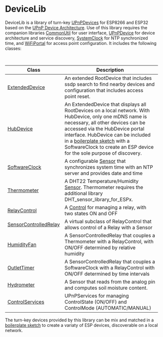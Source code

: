 # DeviceLib
DeviceLib is a library of turn-key [UPnPDevices](https://github.com/dltoth/UPnPDevice) for ESP8266 and ESP32 based on the [UPnP Device Architecture](http://upnp.org/specs/arch/UPnP-arch-DeviceArchitecture-v1.1.pdf). Use of this library requires the companion libraries [CommonUtil](https://github.com/dltoth/CommonUtil) for user interface, [UPnPDevice](https://github.com/dltoth/UPnPLib) for device architecture and service discovery, [SystemClock](https://github.com/dltoth/SystemClock) for NTP synchronized time, and [WiFiPortal](https://github.com/dltoth/WiFiPortal) for access point configuration. It includes the following classes:
&nbsp;

&nbsp;

|Class|Description|
|---|---|
|[ExtendedDevice](https://github.com/dltoth/DeviceLib/blob/main/src/ExtendedDevice.h) |An extended RootDevice that includes ssdp search to find nearby devices and configuration that includes access point reset.
|[HubDevice](https://github.com/dltoth/DeviceLib/blob/main/src/HubDevice.h) |An ExtendedDevice that displays all RootDevices on a local network. With HubDevice, only one mDNS name is necessary, all other devices can be accessed via the HubDevice portal interface. HubDevice can be included in a [boilerplate sketch](https://github.com/dltoth/DeviceLib/blob/main/examples/HubDevice/HubDevice.ino) with a SoftwareClock to create an ESP device for the sole purpose of discovery.
|[SoftwareClock](https://github.com/dltoth/DeviceLib/blob/main/src/SoftwareClock.h) | A configurable [Sensor](https://github.com/dltoth/UPnPDevice/blob/main/src/SensorDevice.h) that synchronizes system time with an NTP server and provides date and time|
|[Thermometer](https://github.com/dltoth/DeviceLib/blob/main/src/Thermometer.h)|A DHT22 Temperature/Humidity [Sensor](https://github.com/dltoth/UPnPDevice/blob/main/src/SensorDevice.h). Thermometer requires the additional library DHT_sensor_library_for_ESPx.|
|[RelayControl](https://github.com/dltoth/DeviceLib/blob/main/src/RelayControl.h)|A [Control](https://github.com/dltoth/UPnPDevice/blob/main/src/Control.h) for managing a relay, with two states ON and OFF|
|[SensorControlledRelay](https://github.com/dltoth/DeviceLib/blob/main/src/SensorControlledRelay.h)|A virtual subclass of RelayControl that allows control of a Relay with a Sensor|
|[HumidityFan](https://github.com/dltoth/DeviceLib/blob/main/src/HumidityFan.h)|A SensorControlledRelay that couples a Thermometer with a RelayControl, with ON/OFF determined by relative humidity|
|[OutletTimer](https://github.com/dltoth/DeviceLib/blob/main/src/OutletTimer.h)|A SensorControlledRelay that couples a SoftwareClock with a RelayControl with ON/OFF determined by time intervals|
|[Hydrometer](https://github.com/dltoth/DeviceLib/blob/main/src/Hydrometer.h)|A Sensor that reads from the analog pin and computes soil moisture content.|
|[ControlServices](https://github.com/dltoth/DeviceLib/blob/main/src/ControlServices.h)|UPnPServices for managing ControlState (ON/OFF) and ControlMode (AUTOMATIC/MANUAL)|

The turn-key devices provided by this library can be mix and matched in a [boilerplate sketch](https://github.com/dltoth/DeviceLib/blob/main/examples/DeviceLib/DeviceLib.ino) to create a variaty of ESP devices, discoverable on a local network.
